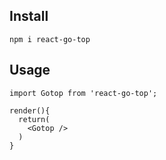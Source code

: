 ## Install

```
npm i react-go-top
```

## Usage

```
import Gotop from 'react-go-top';

render(){
  return(
    <Gotop />
  )
}